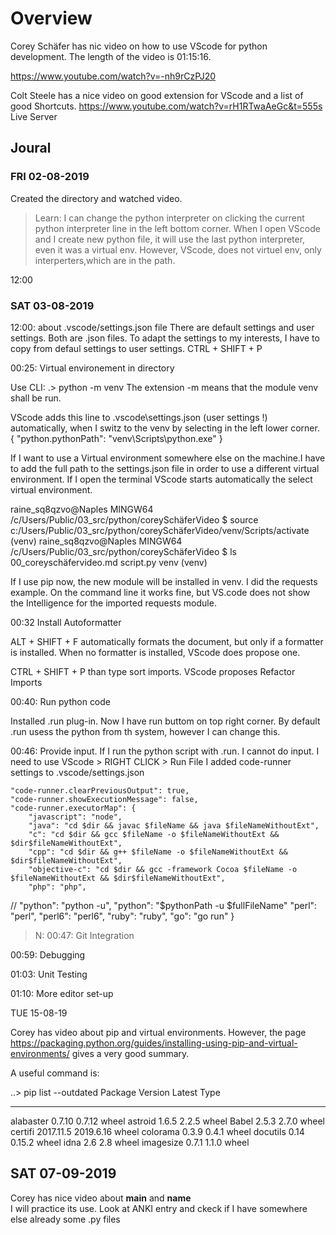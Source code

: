 # Overview

Corey Schäfer has nic video on how to use VScode for python development. The length of the video is 01:15:16.

https://www.youtube.com/watch?v=-nh9rCzPJ20

Colt Steele has a nice video on good extension for VScode and a list of good Shortcuts.
https://www.youtube.com/watch?v=rH1RTwaAeGc&t=555s
Live Server

## Joural

### FRI  02-08-2019

Created the directory and watched video.
>Learn: I can change the python interpreter on clicking the current python interpreter line in the left bottom corner. When I open VScode and I create new python file, it will use the last python interpreter, even it was a virtual env. However, VScode, does not virtuel env, only interperters,which are in the path.

12:00

### SAT 03-08-2019

12:00: about .vscode/settings.json file
There are default settings and user settings. Both are .json files. To adapt the settings to my interests, I have to copy from defaul settings to user settings.
CTRL + SHIFT + P

00:25:  Virtual environement in directory

Use CLI: .> python -m venv <Name of virt env. usually env>
The extension -m means that the module venv shall be run.

VScode adds this line to .vscode\\settings.json (user settings !) automatically, when I switz to the venv by selecting in the left lower corner.
{
    "python.pythonPath": "venv\\Scripts\\python.exe"
}

If I want to use a Virtual environment somewhere else on the machine.I have to add the full path to the settings.json file in order to use a different virtual environment. If I open the terminal VScode starts automatically the select virtual environment.

raine_sq8qzvo@Naples MINGW64 /c/Users/Public/03_src/python/coreySchäferVideo
$ source c:/Users/Public/03_src/python/coreySchäferVideo/venv/Scripts/activate
(venv)
raine_sq8qzvo@Naples MINGW64 /c/Users/Public/03_src/python/coreySchäferVideo
$ ls
00_coreyschäfervideo.md  script.py  venv
(venv)

If I use pip now, the new module will be installed in venv.
I did the requests example. On the command line it works fine, but VS.code does not show the  Intelligence for the imported requests module.

00:32   Install Autoformatter

ALT + SHIFT + F automatically formats the document, but only if a formatter is installed. When no formatter is installed, VScode does propose one.

CTRL + SHIFT + P than type sort imports. VScode proposes Refactor Imports

00:40:  Run python code

Installed .run plug-in. Now I have run buttom on top right corner. By default .run usess the python from th system, however I can change this.

00:46:    Provide input.
If I run the python script with .run. I cannot do input. I need to use VScode > RIGHT CLICK > Run File
I added code-runner settings to .vscode/settings.json

    "code-runner.clearPreviousOutput": true,
    "code-runner.showExecutionMessage": false,
    "code-runner.executorMap": {
        "javascript": "node",
        "java": "cd $dir && javac $fileName && java $fileNameWithoutExt",
        "c": "cd $dir && gcc $fileName -o $fileNameWithoutExt && $dir$fileNameWithoutExt",
        "cpp": "cd $dir && g++ $fileName -o $fileNameWithoutExt && $dir$fileNameWithoutExt",
        "objective-c": "cd $dir && gcc -framework Cocoa $fileName -o $fileNameWithoutExt && $dir$fileNameWithoutExt",
        "php": "php",
//        "python": "python -u",
        "python": "$pythonPath -u $fullFileName"
        "perl": "perl",
        "perl6": "perl6",
        "ruby": "ruby",
        "go": "go run"
        }

>N:  00:47:   Git Integration

00:59:  Debugging

01:03:  Unit Testing

01:10: More editor set-up

TUE 15-08-19

Corey has video about pip and virtual environments. However, the page https://packaging.python.org/guides/installing-using-pip-and-virtual-environments/ gives a very good summary.

A useful command is:

..> pip list --outdated
Package                  Version   Latest    Type
------------------------ --------- --------- -----
alabaster                0.7.10    0.7.12    wheel
astroid                  1.6.5     2.2.5     wheel
Babel                    2.5.3     2.7.0     wheel
certifi                  2017.11.5 2019.6.16 wheel
colorama                 0.3.9     0.4.1     wheel
docutils                 0.14      0.15.2    wheel
idna                     2.6       2.8       wheel
imagesize                0.7.1     1.1.0     wheel

## SAT  07-09-2019

Corey has nice video about  __main__ and __name__  
I will practice its use. Look at ANKI entry and  ckeck if I have somewhere else already some .py files
